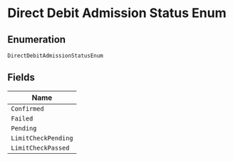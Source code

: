 
# Direct Debit Admission Status Enum

## Enumeration

`DirectDebitAdmissionStatusEnum`

## Fields

| Name |
|  --- |
| `Confirmed` |
| `Failed` |
| `Pending` |
| `LimitCheckPending` |
| `LimitCheckPassed` |

